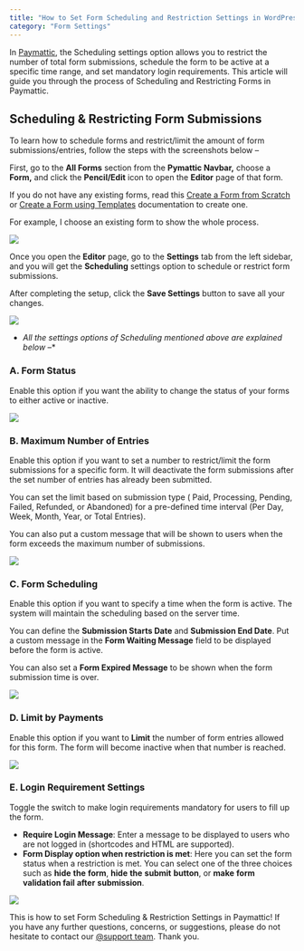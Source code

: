 ```yaml
---
title: "How to Set Form Scheduling and Restriction Settings in WordPress?"
category: "Form Settings"
---
```

In [Paymattic](https://paymattic.com/), the Scheduling settings option allows you to restrict the number of total form submissions, schedule the form to be active at a specific time range, and set mandatory login requirements. This article will guide you through the process of Scheduling and Restricting Forms in Paymattic.

## Scheduling &amp; Restricting Form Submissions

To learn how to schedule forms and restrict/limit the amount of form submissions/entries, follow the steps with the screenshots below –

First, go to the **All Forms** section from the **Pymattic Navbar,** choose a **Form,** and click the **Pencil/Edit** icon to open the **Editor** page of that form.

If you do not have any existing forms, read this [Create a Form from Scratch](/how-to-create-a-form-from-scratch-with-paymattic) or [Create a Form using Templates](/simple-form-templates) documentation to create one.

For example, I choose an existing form to show the whole process.

![](/images/form-settings/how-to-set-form-scheduling-and-restriction-settings-in-wordpress-with-paymattic/1.-Open-desired-form-7-scaled.webp)

Once you open the **Editor** page, go to the **Settings** tab from the left sidebar, and you will get the **Scheduling** settings option to schedule or restrict form submissions.

After completing the setup, click the **Save Settings** button to save all your changes.

![](/images/form-settings/how-to-set-form-scheduling-and-restriction-settings-in-wordpress-with-paymattic/2.-Scheduling-option-under-General-Settings-Tab-scaled.webp)
- *All the settings options of Scheduling mentioned above are explained below –**

### A. Form Status

Enable this option if you want the ability to change the status of your forms to either active or inactive.

![](/images/form-settings/how-to-set-form-scheduling-and-restriction-settings-in-wordpress-with-paymattic/3.-Form-Status.webp)

### B. Maximum Number of Entries

Enable this option if you want to set a number to restrict/limit the form submissions for a specific form. It will deactivate the form submissions after the set number of entries has already been submitted.

You can set the limit based on submission type ( Paid, Processing, Pending, Failed, Refunded, or Abandoned) for a pre-defined time interval (Per Day, Week, Month, Year, or Total Entries).

You can also put a custom message that will be shown to users when the form exceeds the maximum number of submissions.

![](/images/form-settings/how-to-set-form-scheduling-and-restriction-settings-in-wordpress-with-paymattic/4.-Maximum-Number-of-Entries.webp)

### C. Form Scheduling

Enable this option if you want to specify a time when the form is active. The system will maintain the scheduling based on the server time.

You can define the **Submission Starts Date** and **Submission End Date**. Put a custom message in the **Form Waiting Message** field to be displayed before the form is active.

You can also set a **Form Expired Message** to be shown when the form submission time is over.

![](/images/form-settings/how-to-set-form-scheduling-and-restriction-settings-in-wordpress-with-paymattic/5.-Form-Scheduling.webp)

### D. Limit by Payments

Enable this option if you want to **Limit** the number of form entries allowed for this form. The form will become inactive when that number is reached.

![](/images/form-settings/how-to-set-form-scheduling-and-restriction-settings-in-wordpress-with-paymattic/6.-Limit-by-payments.webp)

### E. Login Requirement Settings

Toggle the switch to make login requirements mandatory for users to fill up the form.
- **Require Login Message**: Enter a message to be displayed to users who are not logged in (shortcodes and HTML are supported).
- **Form Display option when restriction is met**: Here you can set the form status when a restriction is met. You can select one of the three choices such as **hide** **the** **form**, **hide** **the** **submit** **button**, or **make** **form** **validation fail** **after** **submission**.

![](/images/form-settings/how-to-set-form-scheduling-and-restriction-settings-in-wordpress-with-paymattic/7.-Login-Requirement-Settings.webp)

This is how to set Form Scheduling &amp; Restriction Settings in Paymattic!
If you have any further questions, concerns, or suggestions, please do not hesitate to contact our [@support team](https://wpmanageninja.com/support-tickets/?utm_source=wpmn&utm_medium=home&utm_campaign=site#/). Thank you.